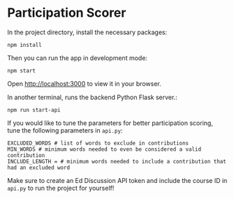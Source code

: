 # Participation Scorer

In the project directory, install the necessary packages:

```
npm install
```

Then you can run the app in development mode:

```
npm start
```

Open [http://localhost:3000](http://localhost:3000) to view it in your browser.

In another terminal, runs the backend Python Flask server.:

```
npm run start-api
```

If you would like to tune the parameters for better participation scoring, tune the following parameters in `api.py`:

```
EXCLUDED_WORDS # list of words to exclude in contributions
MIN_WORDS # minimum words needed to even be considered a valid contribution
INCLUDE_LENGTH = # minimum words needed to include a contribution that had an excluded word
```

Make sure to create an Ed Discussion API token and include the course ID in `api.py` to run the project for yourself!
